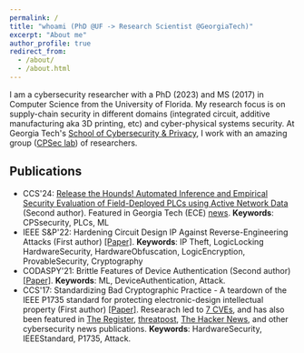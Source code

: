 ```yaml
---
permalink: /
title: "whoami (PhD @UF -> Research Scientist @GeorgiaTech)"
excerpt: "About me"
author_profile: true
redirect_from: 
  - /about/
  - /about.html
---
```


<!-- I am a PhD alum (advised by Dr. Thomas Shrimpton) of FICS Research, University of Florida (USA). I hold an MS in Computer Science from University of Florida, and a BTech in Computer Science from NIT Rourkela (India). After my BTech, I worked as an engineer for Samsung Research Institute, Noida for two years followed by a two year teaching stint at KIIT, Bhubaneswar (my hometown). At Samsung, my work involved understanding the working of various FM drivers (e.g., Marvell, CSR) and solving bugs along with working on code optimization and stabilization. At KIIT, I taught  undergraduate students Programming in C, Computer Security. -->

I am a cybersecurity researcher with a PhD (2023) and MS (2017) in Computer Science from the University of Florida. My research focus is on supply-chain security in different domains (integrated circuit, additive manufacturing aka 3D printing, etc) and cyber-physical systems security. At Georgia Tech's [School of Cybersecurity & Privacy](https://scp.cc.gatech.edu/), I work with an amazing group ([CPSec lab](https://sites.gatech.edu/capcpsec/people/)) of researchers.
<!--After obtaining my Bachelors degree from NIT Rourkela (India), I worked as an engineer for Samsung Research Institute, Noida (India) for two years followed by a two year teaching stint at KIIT, Bhubaneswar (India). At Samsung, my work involved understanding the working of various FM drivers (e.g., Marvell, CSR) and solving bugs along with working on code optimization and stabilization. At KIIT, I taught  undergraduate students Programming in C, Computer Security. -->

<!-- Life outside work and research: I love sports (tennis, table tennis/ping pong and cricket), write poems and songs occasionally, and like cooking (of course, eating too).-->

## Publications
- CCS'24: [Release the Hounds! Automated Inference and Empirical Security Evaluation of Field-Deployed PLCs using Active Network Data](https://www.sigsac.org/ccs/CCS2024/program/accepted-papers.html) (Second author). Featured in Georgia Tech (ECE) [news](https://ece.gatech.edu/news/2024/10/new-algorithm-identifies-increase-critical-infrastructure-security-vulnerabilities-0). **Keywords**: CPSsecurity, PLCs, ML 
- IEEE S&P'22: Hardening Circuit Design IP Against Reverse-Engineering Attacks (First author) [[Paper]](https://eprint.iacr.org/2021/456.pdf). **Keywords**: IP Theft, LogicLocking HardwareSecurity, HardwareObfuscation, LogicEncryption, ProvableSecurity, Cryptography
- CODASPY'21: Brittle Features of Device Authentication (Second author) [[Paper]](https://dl.acm.org/doi/abs/10.1145/3422337.3447842). **Keywords**: ML, DeviceAuthentication, Attack.
- CCS'17: Standardizing Bad Cryptographic Practice - A teardown of the IEEE P1735 standard for protecting electronic-design intellectual property (First author) [[Paper]](https://acmccs.github.io/papers/p1533-chhotarayA.pdf). Researach led to [7 CVEs](http://www.kb.cert.org/vuls/id/739007), and has also been featured in [The Register](https://www.theregister.co.uk/2017/11/07/ieee_p1735_chip_design_insecurity/), [threatpost](https://threatpost.com/us-cert-warns-of-crypto-bugs-in-ieee-standard/128784/), [The Hacker News](https://thehackernews.com/2017/11/ieee-p1735-ip-encryption.html), and other cybersecurity news publications. **Keywords**: HardwareSecurity, IEEEStandard, P1735, Attack.


<!-- ## More about my research on IC Supply Chain Security
The modern multi-billion-dollar integrated-circuit supply chain is global and distributed as different entities come together to produce a packaged integrated circuit. Developers of these integrated circuits or IP authors as they are otherwise known, spend lots of time, money and effort to come up with an efficient design of an integrated circuit. Therefore, IC designs are considered as intellectual properties of IP authors, and security mechanisms are needed to prevent adversarial entities in the supply chain from stealing the circuit IPs. In my research, I use principles of modern cryptography to develop provably-secure defenses against IP theft.-->

<!-- A counterfeit electronic component is an electronic part that deviates from a legitimate part in terms of ownership, specification, functionality and performance. Production of counterfeit chips is a longstanding problem that remains on the rise. Economic loss due to counterfeiting has been reported as high as $169 billion. Considering the scale and impact of the counterfeit market, there is a need of designing techniques that prevent counterfeiting in every stage of the integrated-circuit supply chain. Researchers have been making significant efforts to provide solutions using cryptography. But, a lack of formal treatment in terms of modern cryptography leaves gaping holes in the existing solutions. My research is aimed at closing some of these holes (and finding new holes, if any) in a systematic and principled way.  -->

<!--In my CCS'17 paper ["Standardizing Bad Cryptographic Practice - A teardown of the IEEE P1735 standard for protecting electronic-design intellectual property"](https://acmccs.github.io/papers/p1533-chhotarayA.pdf), my co-authors (Adib Nahiyan, Dr. Domenic Forte, Dr. Thomas Shrimpton) and I found weaknesses in the IEEE P1735 standard that leads to efficient recovery of  plaintext circuit-design IP by  exploiting error messages that electronic-design and automation tools output during synthesis of encrypted circuit-design IPs. This work resulted in [7 Common Vulnerabilities and Exposures (CVE) entries in the Vulnerability Notes Database](http://www.kb.cert.org/vuls/id/739007) and was featured in [The Register](https://www.theregister.co.uk/2017/11/07/ieee_p1735_chip_design_insecurity/), [threatpost](https://threatpost.com/us-cert-warns-of-crypto-bugs-in-ieee-standard/128784/), [The Hacker News](https://thehackernews.com/2017/11/ieee-p1735-ip-encryption.html), and other cybersecurity news publications. Note that the IEEE P1735 standard was aimed at protecting the circuit-design IP of IP authors from other adversarial IP authors in the design phase.

In my IEEE S&P'22 paper ["Hardening Circuit Design IP Against Reverse-Engineering Attacks"](https://eprint.iacr.org/2021/456.pdf), my co-author (Dr. Thomas Shrimpton) and I gave provable-security foundations for design-hiding (DH) schemes that are used by IP authors to protect their circuit-design IPs from  adversarial foundries. We gave the first DH scheme that provably hides combinational/stateless circuits against honest-but-curious adversaries that try to reverse-engineer the full functionality of the hidden circuit.-->
